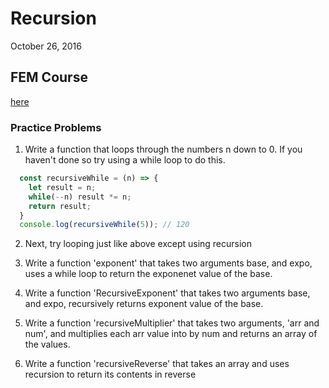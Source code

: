 # Recursion
October 26, 2016

## FEM Course
 [here](https://frontendmasters.com/courses/data-structures-algorithms/exercise-recursion-interview-questions)

### Practice Problems
 1. Write a function that loops through the numbers n down to 0. If you haven't done so try using a while loop to do this.
  ```javascript
    const recursiveWhile = (n) => {
      let result = n;
      while(--n) result *= n;
      return result;
    }
    console.log(recursiveWhile(5)); // 120
  ```
 2. Next, try looping just like above except using recursion

 3. Write a function 'exponent' that takes two arguments base, and expo, uses a while loop to return the exponenet value of the base.

 4. Write a function 'RecursiveExponent' that takes two arguments base, and expo, recursively returns exponent value of the base.

 5. Write a function 'recursiveMultiplier' that takes two arguments, 'arr and num', and multiplies each arr value into by num and returns an array of the values.

 6. Write a function 'recursiveReverse' that takes an array and uses recursion to return its contents in reverse
